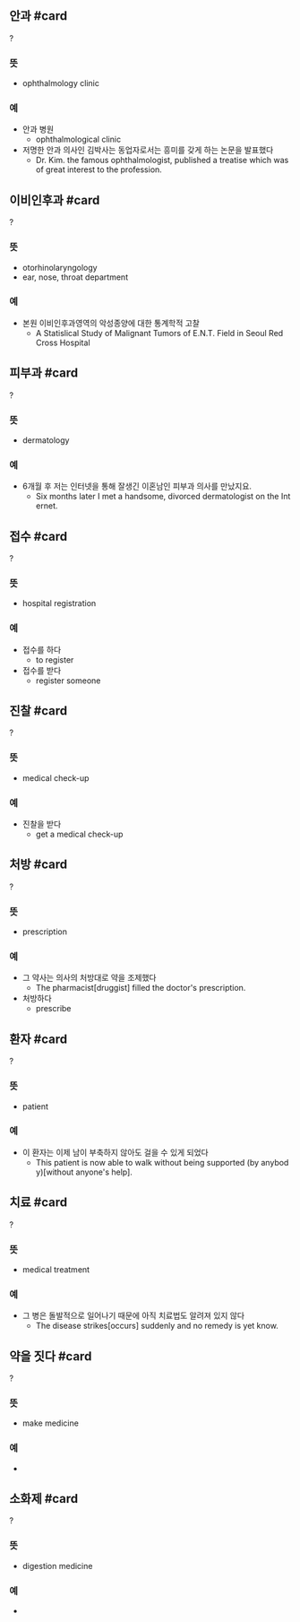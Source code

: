 ## 안과 #card
?
### 뜻
- ophthalmology clinic
### 예
-  안과 병원
	- ophthalmological clinic
- 저명한 안과 의사인 김박사는 동업자로서는 흥미를 갖게 하는 논문을 발표했다
	- Dr. Kim. the famous ophthalmologist, published a treatise which was of great interest to the profession.
<!--SR:!2024-10-28,4,270-->

## 이비인후과 #card
?
### 뜻
- otorhinolaryngology
- ear, nose, throat department
### 예
- 본원 이비인후과영역의 악성종양에 대한 통계학적 고찰
	- A Statislical Study of Malignant Tumors of E.N.T. Field in Seoul Red Cross Hospital
<!--SR:!2024-10-28,4,270-->

## 피부과 #card
?
### 뜻
- dermatology
### 예
- 6개월 후 저는 인터넷을 통해 잘생긴 이혼남인 피부과 의사를 만났지요.
	- Six months later I met a handsome, divorced dermatologist on the Internet.

## 접수 #card
?
### 뜻
- hospital registration
### 예
- 접수를 하다
	- to register
- 접수를 받다
	- register someone

## 진찰 #card
?
### 뜻
- medical check-up
### 예
- 진찰을 받다
	- get a medical check-up
<!--SR:!2024-10-25,1,230-->

## 처방 #card
?
### 뜻
- prescription
### 예
- 그 약사는 의사의 처방대로 약을 조제했다
	- The pharmacist[druggist] filled the doctor's prescription.
- 처방하다
	- prescribe

## 환자 #card
?
### 뜻
- patient
### 예
- 이 환자는 이제 남이 부축하지 않아도 걸을 수 있게 되었다
	- This patient is now able to walk without being supported (by anybody)[without anyone's help].

## 치료 #card
?
### 뜻
- medical treatment
### 예
- 그 병은 돌발적으로 일어나기 때문에 아직 치료법도 알려져 있지 않다
	- The disease strikes[occurs] suddenly and no remedy is yet know.

## 약을 짓다 #card
?
### 뜻
- make medicine
### 예
-

## 소화제 #card
?
### 뜻
- digestion medicine
### 예
-
<!--SR:!2024-11-09,9,250-->
